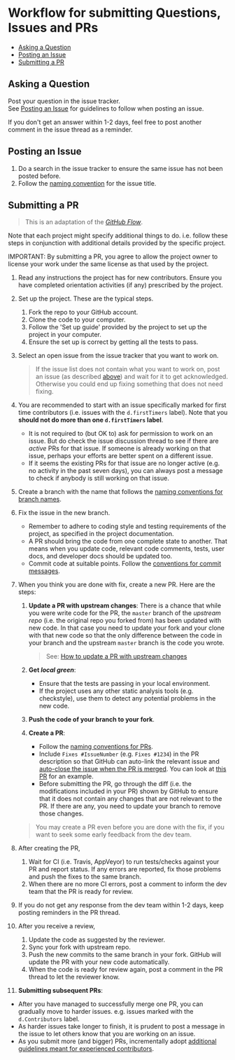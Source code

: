 # Workflow for submitting Questions, Issues and PRs

* [Asking a Question](#asking-a-question)
* [Posting an Issue](#posting-an-issue)
* [Submitting a PR](#submitting-a-pr)

## Asking a Question

Post your question in the issue tracker.<br>
See [Posting an Issue](#posting-an-issue) for guidelines to follow when posting an issue.

If you don't get an answer within 1-2 days, feel free to post another comment in the issue thread as a reminder.


## Posting an Issue

1. Do a search in the issue tracker to ensure the same issue has not been posted before.
1. Follow the [naming convention](FormatsAndConventions.md#issue) for the issue title. 


## Submitting a PR

> This is an adaptation of the [_GitHub Flow_](https://guides.github.com/introduction/flow/). 

Note that each project might specify additional things to do. i.e. follow these steps in conjunction with 
additional details provided by the specific project.

IMPORTANT: By submitting a PR, you agree to allow the project owner to license your work under the same 
license as that used by the project.

1. Read any instructions the project has for new contributors. 
   Ensure you have completed orientation activities (if any) prescribed by the project. 

1. Set up the project. These are the typical steps.
   1. Fork the repo to your GitHub account. 
   1. Clone the code to your computer.
   1. Follow the 'Set up guide' provided by the project to set up the project in your computer. 
   1. Ensure the set up is correct by getting all the tests to pass.

1. Select an open issue from the issue tracker that you want to work on. 
   
   > If the issue list does not contain what you want to work on, post an issue (as described [above](#posting-an-issue))
   > and wait for it to get acknowledged. Otherwise you could end up fixing something that does not need fixing.

1. You are recommended to start with an issue specifically marked for first time contributors (i.e. issues with the 
   `d.firstTimers` label). Note that you **should not do more than one `d.firstTimers` label**.
   
   * It is not required to (but OK to) ask for permission to work on an issue. 
   But do check the issue discussion thread to see if there are _active_ PRs for that issue. 
   If someone is already working on that issue, perhaps your efforts are better spent on a different issue.
   * If it seems the existing PRs for that issue are no longer active (e.g. no activity in the past seven days), 
   you can always post a message to check if anybody is still working on that issue.

1. Create a branch with the name that follows the [naming conventions for branch names](FormatsAndConventions.md#branch).

1. Fix the issue in the new branch. 
   * Remember to adhere to coding style and testing requirements of the project, as specified in the project 
     documentation.
   * A PR should bring the code from one complete state to another. That means when you update code, relevant
     code comments, tests, user docs, and developer docs should be updated too.
   * Commit code at suitable points. Follow the [conventions for commit messages](FormatsAndConventions.md#commit).

1. When you think you are done with fix, create a new PR. Here are the steps: 
   1. **Update a PR with upstream changes**: There is a chance that while you were write code for the PR, 
      the `master` branch of the _upstream repo_ (i.e. the original repo you forked from) has been updated with new code. 
      In that case you need to update your fork and your clone with that new code so that the only difference between 
      the code in your branch and the upstream `master` branch is the code you wrote.  <br>
      
      > See: [How to update a PR with upstream changes](HowToGuides.md#update-a-pr-with-upstream-changes)
   
   1. **Get _local green_**: 
      
      * Ensure that the tests are passing in your local environment. 
      * If the project uses any other static analysis tools (e.g. checkstyle), use them to detect any potential problems
        in the new code.
   1. **Push the code of your branch to your fork**.
   1. **Create a PR**: 
      
      * Follow the [naming conventions for PRs](FormatsAndConventions.md#pr).
      * Include `Fixes #IssueNumber` (e.g. `Fixes #1234`) in the PR description so that GitHub can auto-link the 
      relevant issue and 
      [auto-close the issue when the PR is merged](https://help.github.com/articles/closing-issues-via-commit-messages/).
      You can look at [this PR](https://github.com/TEAMMATES/teammates/pull/6200) for an example.
      * Before submitting the PR, go through the diff (i.e. the modifications included in your PR) shown by GitHub
        to ensure that it does not contain any changes that are not relevant to the PR. If there are any, 
        you need to update your branch to remove those changes.
   
     > You may create a PR even before you are done with the fix, if you want to seek some early feedback from 
     > the dev team.

1. After creating the PR, 
   1. Wait for CI (i.e. Travis, AppVeyor) to run tests/checks against your PR and report status. 
      If any errors are reported, fix those problems and push the fixes to the same branch.
   1. When there are no more CI errors, post a comment to inform the dev team that the PR is ready for review. 

1. If you do not get any response from the dev team within 1-2 days, keep posting reminders in the PR thread.

1. After you receive a review, 
    1. Update the code as suggested by the reviewer.
    1. Sync your fork with upstream repo.
    1. Push the new commits to the same branch in your fork. GitHub will update the PR with your new code automatically. 
    1. When the code is ready for review again, post a comment in the PR thread to let the reviewer know.
   
1. **Submitting subsequent PRs**:

  * After you have managed to successfully merge one PR, you can gradually move to harder issues. e.g. issues marked
    with the `d.Contributors` label.
  * As harder issues take longer to finish, it is prudent to post a message in the issue to let others know that you are 
    working on an issue.
  * As you submit more (and bigger) PRs, incrementally adopt 
    [additional guidelines meant for experienced contributors](AddionalContributorGuidelines.md).